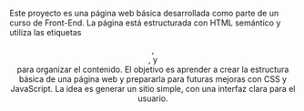 Este proyecto es una página web básica desarrollada como parte de un curso de Front-End. La página está estructurada con HTML semántico y utiliza las etiquetas <header>, <main>, y <footer> para organizar el contenido. El objetivo es aprender a crear la estructura básica de una página web y prepararla para futuras mejoras con CSS y JavaScript.
La idea es generar un sitio simple, con una interfaz clara para el usuario.

